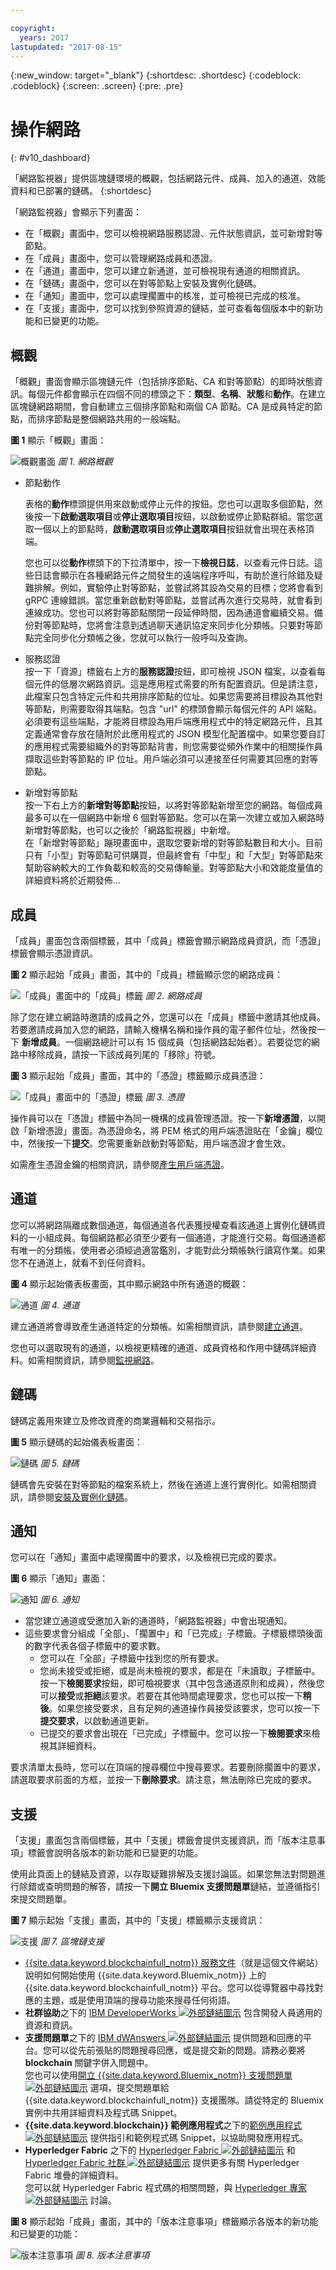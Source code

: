 ```yaml
---

copyright:
  years: 2017
lastupdated: "2017-08-15"
---
```


{:new_window: target="_blank"}
{:shortdesc: .shortdesc}
{:codeblock: .codeblock}
{:screen: .screen}
{:pre: .pre}

# 操作網路
{: #v10_dashboard}


「網路監視器」提供區塊鏈環境的概觀，包括網路元件、成員、加入的通道、效能資料和已部署的鏈碼。
{:shortdesc}

「網路監視器」會顯示下列畫面：
* 在「概觀」畫面中，您可以檢視網路服務認證、元件狀態資訊，並可新增對等節點。
* 在「成員」畫面中，您可以管理網路成員和憑證。
* 在「通道」畫面中，您可以建立新通道，並可檢視現有通道的相關資訊。
* 在「鏈碼」畫面中，您可以在對等節點上安裝及實例化鏈碼。
* 在「通知」畫面中，您可以處理擱置中的核准，並可檢視已完成的核准。
* 在「支援」畫面中，您可以找到參照資源的鏈結，並可查看每個版本中的新功能和已變更的功能。


## 概觀

「概觀」畫面會顯示區塊鏈元件（包括排序節點、CA 和對等節點）的即時狀態資訊。每個元件都會顯示在四個不同的標頭之下：**類型**、**名稱**、**狀態**和**動作**。在建立區塊鏈網路期間，會自動建立三個排序節點和兩個 CA 節點。CA 是成員特定的節點，而排序節點是整個網路共用的一般端點。

**圖 1** 顯示「概觀」畫面：

![概觀畫面](images/myresources.png "網路概觀")
*圖 1. 網路概觀*

- 節點動作

  表格的**動作**標頭提供用來啟動或停止元件的按鈕。您也可以選取多個節點，然後按一下**啟動選取項目**或**停止選取項目**按鈕，以啟動或停止節點群組。當您選取一個以上的節點時，**啟動選取項目**或**停止選取項目**按鈕就會出現在表格頂端。

  您也可以從**動作**標頭下的下拉清單中，按一下**檢視日誌**，以查看元件日誌。這些日誌會顯示在各種網路元件之間發生的遠端程序呼叫，有助於進行除錯及疑難排解。例如，實驗停止對等節點，並嘗試將其設為交易的目標；您將會看到 gRPC 連線錯誤。當您重新啟動對等節點，並嘗試再次進行交易時，就會看到連線成功。您也可以將對等節點關閉一段延伸時間，因為通道會繼續交易。備份對等節點時，您將會注意到透過聊天通訊協定來同步化分類帳。只要對等節點完全同步化分類帳之後，您就可以執行一般呼叫及查詢。  
- 服務認證  
按一下「資源」標籤右上方的**服務認證**按鈕，即可檢視 JSON 檔案，以查看每個元件的低層次網路資訊。這是應用程式需要的所有配置資訊。但是請注意，此檔案只包含特定元件和共用排序節點的位址。如果您需要將目標設為其他對等節點，則需要取得其端點。包含 "url" 的標頭會顯示每個元件的 API 端點。必須要有這些端點，才能將目標設為用戶端應用程式中的特定網路元件，且其定義通常會存放在隨附於此應用程式的 JSON 模型化配置檔中。如果您要自訂的應用程式需要組織外的對等節點背書，則您需要從頻外作業中的相關操作員擷取這些對等節點的 IP 位址。用戶端必須可以連接至任何需要其回應的對等節點。  
- 新增對等節點  
按一下右上方的**新增對等節點**按鈕，以將對等節點新增至您的網路。每個成員最多可以在一個網路中新增 6 個對等節點。您可以在第一次建立或加入網路時新增對等節點，也可以之後於「網路監視器」中新增。   
在「新增對等節點」蹦現畫面中，選取您要新增的對等節點數目和大小。目前只有「小型」對等節點可供購買，但最終會有「中型」和「大型」對等節點來幫助容納較大的工作負載和較高的交易傳輸量。對等節點大小和效能度量值的詳細資料將於近期發佈...
  
## 成員

「成員」畫面包含兩個標籤，其中「成員」標籤會顯示網路成員資訊，而「憑證」標籤會顯示憑證資訊。

**圖 2** 顯示起始「成員」畫面，其中的「成員」標籤顯示您的網路成員：

![「成員」畫面中的「成員」標籤](images/monitor_members.png "網路成員")
*圖 2. 網路成員*

除了您在建立網路時邀請的成員之外，您還可以在「成員」標籤中邀請其他成員。若要邀請成員加入您的網路，請輸入機構名稱和操作員的電子郵件位址，然後按一下 **新增成員**。一個網路總計可以有 15 個成員（包括網路起始者）。若要從您的網路中移除成員，請按一下該成員列尾的「移除」符號。

**圖 3** 顯示起始「成員」畫面，其中的「憑證」標籤顯示成員憑證：

![「成員」畫面中的「憑證」標籤](images/monitor_certificates.png "憑證")
*圖 3. 憑證*

操作員可以在「憑證」標籤中為同一機構的成員管理憑證。按一下**新增憑證**，以開啟「新增憑證」畫面。為憑證命名，將 PEM 格式的用戶端憑證貼在「金鑰」欄位中，然後按一下**提交**。您需要重新啟動對等節點，用戶端憑證才會生效。

如需產生憑證金鑰的相關資訊，請參閱[產生用戶端憑證](v10_application.html#generating-the-client-side-certificates)。

## 通道

您可以將網路隔離成數個通道，每個通道各代表獲授權查看該通道上實例化鏈碼資料的一小組成員。每個網路都必須至少要有一個通道，才能進行交易。每個通道都有唯一的分類帳，使用者必須經過適當鑑別，才能對此分類帳執行讀寫作業。如果您不在通道上，就看不到任何資料。

**圖 4** 顯示起始儀表板畫面，其中顯示網路中所有通道的概觀：

![通道](images/channels.png "通道")
*圖 4. 通道*

建立通道將會導致產生通道特定的分類帳。如需相關資訊，請參閱[建立通道](howto/create_channel.html)。

您也可以選取現有的通道，以檢視更精確的通道、成員資格和作用中鏈碼詳細資料。如需相關資訊，請參閱[監視網路](howto/monitor_network.html)。  


## 鏈碼

鏈碼定義用來建立及修改資產的商業邏輯和交易指示。

**圖 5** 顯示鏈碼的起始儀表板畫面：

![鏈碼](images/chaincode_install_overview.png "鏈碼")
*圖 5. 鏈碼*

鏈碼會先安裝在對等節點的檔案系統上，然後在通道上進行實例化。如需相關資訊，請參閱[安裝及實例化鏈碼](howto/install_instantiate_chaincode.html)。


## 通知

您可以在「通知」畫面中處理擱置中的要求，以及檢視已完成的要求。 

**圖 6** 顯示「通知」畫面：

![通知](images/notifications.png "通知")
*圖 6. 通知*

* 當您建立通道或受邀加入新的通道時，「網路監視器」中會出現通知。 
* 這些要求會分組成「全部」、「擱置中」和「已完成」子標籤。子標籤標頭後面的數字代表各個子標籤中的要求數。
   * 您可以在「全部」子標籤中找到您的所有要求。
   * 您尚未接受或拒絕，或是尚未檢視的要求，都是在「未讀取」子標籤中。按一下**檢閱要求**按鈕，即可檢視要求（其中包含通道原則和成員），然後您可以**接受**或**拒絕**該要求。若要在其他時間處理要求，您也可以按一下**稍後**。如果您接受要求，且有足夠的通道操作員接受該要求，您可以按一下**提交要求**，以啟動通道更新。  
   * 已提交的要求會出現在「已完成」子標籤中。您可以按一下**檢閱要求**來檢視其詳細資料。
  
要求清單太長時，您可以在頂端的搜尋欄位中搜尋要求。若要刪除擱置中的要求，請選取要求前面的方框，並按一下**刪除要求**。請注意，無法刪除已完成的要求。


## 支援

「支援」畫面包含兩個標籤，其中「支援」標籤會提供支援資訊，而「版本注意事項」標籤會說明各版本的新功能和已變更的功能。

使用此頁面上的鏈結及資源，以存取疑難排解及支援討論區。如果您無法對問題進行除錯或查明問題的解答，請按一下**開立 Bluemix 支援問題單**鏈結，並遵循指引來提交問題單。

**圖 7** 顯示起始「支援」畫面，其中的「支援」標籤顯示支援資訊：

![支援](images/support.png "支援")
*圖 7. 區塊鏈支援*

* [{{site.data.keyword.blockchainfull_notm}} 服務文件](index.html)（就是這個文件網站）說明如何開始使用 {{site.data.keyword.Bluemix_notm}} 上的 {{site.data.keyword.blockchainfull_notm}} 平台。您可以從導覽器中尋找對應的主題，或是使用頂端的搜尋功能來搜尋任何術語。  
* **社群協助**之下的 [IBM DeveloperWorks ![外部鏈結圖示](images/external_link.svg "外部鏈結圖示")](https://developer.ibm.com/blockchain/) 包含開發人員適用的資源和資訊。  
* **支援問題單**之下的 [IBM dWAnswers ![外部鏈結圖示](images/external_link.svg "外部鏈結圖示")](https://developer.ibm.com/answers/smartspace/blockchain/) 提供問題和回應的平台。您可以從先前張貼的問題搜尋回應，或是提交新的問題。請務必要將 **blockchain** 關鍵字併入問題中。   
您也可以使用[開立 {{site.data.keyword.Bluemix_notm}} 支援問題單 ![外部鏈結圖示](images/external_link.svg "外部鏈結圖示")]() 選項，提交問題單給 {{site.data.keyword.blockchainfull_notm}} 支援團隊。請從特定的 Bluemix 實例中共用詳細資料及程式碼 Snippet。  
* **{{site.data.keyword.blockchain}} 範例應用程式**之下的[範例應用程式 ![外部鏈結圖示](images/external_link.svg "外部鏈結圖示")]() 提供指引和範例程式碼 Snippet，以協助開發應用程式。  
* **Hyperledger Fabric** 之下的 [Hyperledger Fabric ![外部鏈結圖示](images/external_link.svg "外部鏈結圖示")](http://hyperledger-fabric.readthedocs.io/) 和 [Hyperledger Fabric 社群 ![外部鏈結圖示](images/external_link.svg "外部鏈結圖示")]() 提供更多有關 Hyperledger Fabric 堆疊的詳細資料。  
您可以就 Hyperledger Fabric 程式碼的相關問題，與 [Hyperledger 專家 ![外部鏈結圖示](images/external_link.svg "外部鏈結圖示")](https://chat.hyperledger.org/channel/general) 討論。   
  
  
**圖 8** 顯示起始「成員」畫面，其中的「版本注意事項」標籤顯示各版本的新功能和已變更的功能：

![版本注意事項](images/releasenotes.png "版本注意事項")
*圖 8. 版本注意事項*

